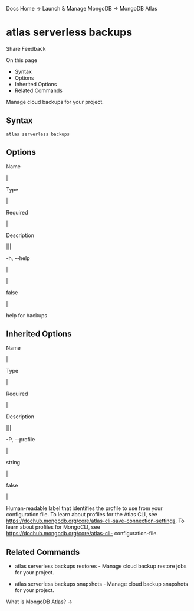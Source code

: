 Docs Home → Launch & Manage MongoDB → MongoDB Atlas

# atlas serverless backups

Share Feedback

On this page

  * Syntax
  * Options
  * Inherited Options
  * Related Commands

Manage cloud backups for your project.

## Syntax

    
    
    atlas serverless backups  
      
  
## Options

Name

|

Type

|

Required

|

Description  
  
|||  
  
-h, --help

|

|

false

|

help for backups  
  
## Inherited Options

Name

|

Type

|

Required

|

Description  
  
|||  
  
-P, --profile

|

string

|

false

|

Human-readable label that identifies the profile to use from your
configuration file. To learn about profiles for the Atlas CLI, see
https://dochub.mongodb.org/core/atlas-cli-save-connection-settings. To learn
about profiles for MongoCLI, see https://dochub.mongodb.org/core/atlas-cli-
configuration-file.  
  
## Related Commands

  * atlas serverless backups restores \- Manage cloud backup restore jobs for your project.

  * atlas serverless backups snapshots \- Manage cloud backup snapshots for your project.

What is MongoDB Atlas? →

